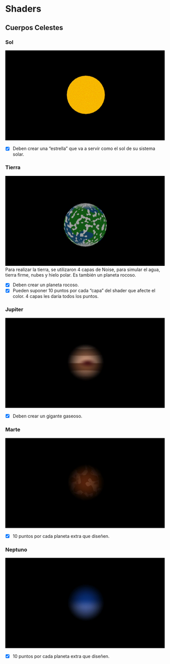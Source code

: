 # Shaders


## Cuerpos Celestes

### Sol
![Sol](Models_Gifs/sun.gif)
- [x] Deben crear una “estrella” que va a servir como el sol de su sistema solar.

### Tierra
![Tierra](Models_Gifs/earth.gif)
Para realizar la tierra, se utilizaron 4 capas de Noise, para simular el agua, tierra firme, nubes y hielo polar. Es también un planeta rocoso.
- [x] Deben crear un planeta rocoso.
- [x] Pueden suponer 10 puntos por cada “capa” del shader que afecte el color. 4 capas les daría todos los puntos.

### Jupiter
![Jupiter](Models_Gifs/jupiter.gif)
- [x] Deben crear un gigante gaseoso.

### Marte
![Marte](Models_Gifs/mars.gif)
- [x] 10 puntos por cada planeta extra que diseñen.

### Neptuno
![Neptuno](Models_Gifs/neptune.gif)
- [x] 10 puntos por cada planeta extra que diseñen.
